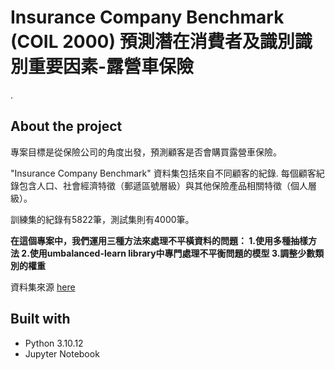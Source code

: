 # Insurance Company Benchmark (COIL 2000) 預測潛在消費者及識別識別重要因素-露營車保險
.

## About the project

專案目標是從保險公司的角度出發，預測顧客是否會購買露營車保險。

"Insurance Company Benchmark" 資料集包括來自不同顧客的紀錄. 每個顧客紀錄包含人口、社會經濟特徵（郵遞區號層級）與其他保險產品相關特徵（個人層級）。

訓練集的紀錄有5822筆，測試集則有4000筆。

**在這個專案中，我們運用三種方法來處理不平橫資料的問題：
1.使用多種抽樣方法 
2.使用umbalanced-learn library中專門處理不平衡問題的模型 
3.調整少數類別的權重**

資料集來源 [here](https://archive.ics.uci.edu/dataset/125/insurance+company+benchmark+coil+2000)

## Built with

- Python 3.10.12
- Jupyter Notebook
